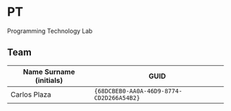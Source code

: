 # PT
 Programming Technology Lab

## Team

| Name Surname (initials) | GUID                                     |
| ----------------------- | ---------------------------------------- |
| Carlos Plaza            | `{68DCBEB0-AA0A-46D9-8774-CD2D266A54B2}` |
